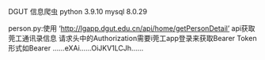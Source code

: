 DGUT 信息爬虫
python 3.9.10
mysql 8.0.29

person.py:使用 ‘http://lgapp.dgut.edu.cn/api/home/getPersonDetail’ api获取莞工通讯录信息
请求头中的Authorization需要i莞工app登录来获取Bearer Token
形式如Bearer ……eXAi……OiJKV1LCJh……
